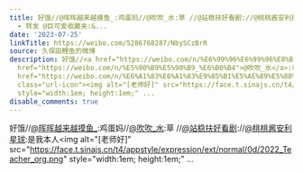 ```yaml
---
title: 好饿//@晖晖越来越摸鱼_:鸡蛋妈//@吹吹_水:草 //@站稳扶好看剧://@桃桃酱安利星球:是我本人[老师好]//@贫民窟生活家:在我胃里装监控了？
  - 转发 @巨可爱收藏夹:&...
date: '2023-07-25'
linkTitle: https://weibo.com/5286768287/NbySCzBrR
source: 久保田鲤鱼的微博
description: 好饿//<a href="https://weibo.com/n/%E6%99%96%E6%99%96%E8%B6%8A%E6%9D%A5%E8%B6%8A%E6%91%B8%E9%B1%BC_">@晖晖越来越摸鱼_</a>:鸡蛋妈//<a
  href="https://weibo.com/n/%E5%90%B9%E5%90%B9_%E6%B0%B4">@吹吹_水</a>:草 //<a href="https://weibo.com/n/%E7%AB%99%E7%A8%B3%E6%89%B6%E5%A5%BD%E7%9C%8B%E5%89%A7">@站稳扶好看剧</a>://<a
  href="https://weibo.com/n/%E6%A1%83%E6%A1%83%E9%85%B1%E5%AE%89%E5%88%A9%E6%98%9F%E7%90%83">@桃桃酱安利星球</a>:是我本人<span
  class="url-icon"><img alt="[老师好]" src="https://face.t.sinajs.cn/t4/appstyle/expression/ext/normal/0d/2022_Teacher_org.png"
  style="width:1em; height:1em;" ...
disable_comments: true
---
```

好饿//<a href="https://weibo.com/n/%E6%99%96%E6%99%96%E8%B6%8A%E6%9D%A5%E8%B6%8A%E6%91%B8%E9%B1%BC_">@晖晖越来越摸鱼_</a>:鸡蛋妈//<a href="https://weibo.com/n/%E5%90%B9%E5%90%B9_%E6%B0%B4">@吹吹_水</a>:草 //<a href="https://weibo.com/n/%E7%AB%99%E7%A8%B3%E6%89%B6%E5%A5%BD%E7%9C%8B%E5%89%A7">@站稳扶好看剧</a>://<a href="https://weibo.com/n/%E6%A1%83%E6%A1%83%E9%85%B1%E5%AE%89%E5%88%A9%E6%98%9F%E7%90%83">@桃桃酱安利星球</a>:是我本人<span class="url-icon"><img alt="[老师好]" src="https://face.t.sinajs.cn/t4/appstyle/expression/ext/normal/0d/2022_Teacher_org.png" style="width:1em; height:1em;" ...